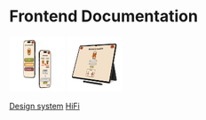 # Frontend Documentation
<img src="./public/prot.svg" width="100" height="100">  <img src="./public/proto.svg" width="100" height="100">

[Design system](https://www.figma.com/design/krFKhsbcR6JvMOpOimytwf/SNACK-IT?node-id=15-111&t=a0sLOPmz175u62dF-1)
[HiFi](https://www.figma.com/design/krFKhsbcR6JvMOpOimytwf/SNACK-IT?node-id=50-54&t=INGwH14qeg2sR9iL-1)

